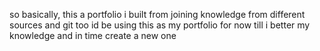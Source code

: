 so basically, this a portfolio i built from joining knowledge from different sources and git too
id be using this as my portfolio for now till i better my knowledge and in time create a new one
